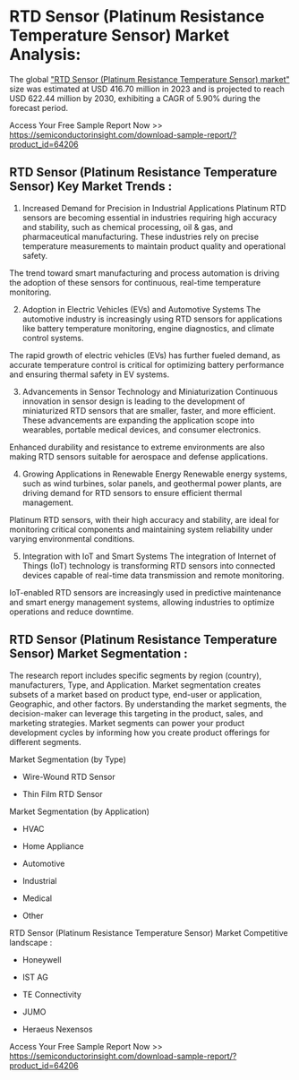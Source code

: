 <h1>RTD Sensor (Platinum Resistance Temperature Sensor) Market Analysis:</h1>

The global <a href="https://semiconductorinsight.com/download-sample-report/?product_id=64206 ">"RTD Sensor (Platinum Resistance Temperature Sensor) market"</a> size was estimated at USD 416.70 million in 2023 and is projected to reach USD 622.44 million by 2030, exhibiting a CAGR of 5.90% during the forecast period.

Access Your Free Sample Report Now >> https://semiconductorinsight.com/download-sample-report/?product_id=64206

<h2>RTD Sensor (Platinum Resistance Temperature Sensor) Key Market Trends  :</h2>

1. Increased Demand for Precision in Industrial Applications
Platinum RTD sensors are becoming essential in industries requiring high accuracy and stability, such as chemical processing, oil & gas, and pharmaceutical manufacturing. These industries rely on precise temperature measurements to maintain product quality and operational safety.

The trend toward smart manufacturing and process automation is driving the adoption of these sensors for continuous, real-time temperature monitoring.


2. Adoption in Electric Vehicles (EVs) and Automotive Systems
The automotive industry is increasingly using RTD sensors for applications like battery temperature monitoring, engine diagnostics, and climate control systems.

The rapid growth of electric vehicles (EVs) has further fueled demand, as accurate temperature control is critical for optimizing battery performance and ensuring thermal safety in EV systems.


3. Advancements in Sensor Technology and Miniaturization
Continuous innovation in sensor design is leading to the development of miniaturized RTD sensors that are smaller, faster, and more efficient. These advancements are expanding the application scope into wearables, portable medical devices, and consumer electronics.

Enhanced durability and resistance to extreme environments are also making RTD sensors suitable for aerospace and defense applications.


4. Growing Applications in Renewable Energy
Renewable energy systems, such as wind turbines, solar panels, and geothermal power plants, are driving demand for RTD sensors to ensure efficient thermal management.

Platinum RTD sensors, with their high accuracy and stability, are ideal for monitoring critical components and maintaining system reliability under varying environmental conditions.


5. Integration with IoT and Smart Systems
The integration of Internet of Things (IoT) technology is transforming RTD sensors into connected devices capable of real-time data transmission and remote monitoring.

IoT-enabled RTD sensors are increasingly used in predictive maintenance and smart energy management systems, allowing industries to optimize operations and reduce downtime.


<h2>RTD Sensor (Platinum Resistance Temperature Sensor) Market Segmentation :</h2>

The research report includes specific segments by region (country), manufacturers, Type, and Application. Market segmentation creates subsets of a market based on product type, end-user or application, Geographic, and other factors. By understanding the market segments, the decision-maker can leverage this targeting in the product, sales, and marketing strategies. Market segments can power your product development cycles by informing how you create product offerings for different segments.

Market Segmentation (by Type)

-  Wire-Wound RTD Sensor

-  Thin Film RTD Sensor

Market Segmentation (by Application)

-  HVAC

-  Home Appliance

-  Automotive

-  Industrial

-  Medical

-  Other

RTD Sensor (Platinum Resistance Temperature Sensor) Market Competitive landscape :

-  Honeywell

-  IST AG

-  TE Connectivity

-  JUMO

-  Heraeus Nexensos

Access Your Free Sample Report Now >> https://semiconductorinsight.com/download-sample-report/?product_id=64206

